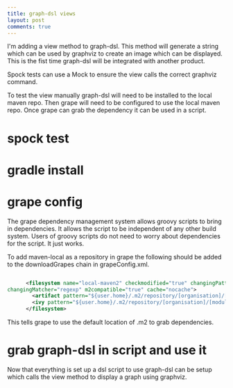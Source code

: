 ```yaml
---
title: graph-dsl views
layout: post
comments: true
---
```

I'm adding a view method to graph-dsl. This method will generate a string which can be used 
by graphviz to create an image which can be displayed. This is the fist time 
graph-dsl will be 
integrated 
with 
another product.

Spock tests can use a Mock to ensure the view calls the correct graphviz command.

To test the view manually graph-dsl will need to be installed to the local maven repo. Then 
grape will need to be configured to use the local maven repo. Once grape can grab the 
dependency it can be used in a script.

# spock test



# gradle install

# grape config

The grape dependency management system allows groovy scripts to bring in dependencies. It 
allows the script to be independent of any other build system. Users of groovy scripts do not 
need to worry about dependencies for the script. It just works.

To add maven-local as a repository in grape the following should be added to the 
downloadGrapes chain in grapeConfig.xml.

```xml

      <filesystem name="local-maven2" checkmodified="true" changingPattern=".*" 
changingMatcher="regexp" m2compatible="true" cache="nocache">
        <artifact pattern="${user.home}/.m2/repository/[organisation]/[module]/[revision]/[module]-[revision](-[classifier]).[ext]"/>
        <ivy pattern="${user.home}/.m2/repository/[organisation]/[module]/[revision]/[module]-[revision](-[classifier]).pom"/>
      </filesystem>
```

This tells grape to use the default location of .m2 to grab dependencies.

# grab graph-dsl in script and use it

Now that everything is set up a dsl script to use graph-dsl can be setup which calls the view 
method to display a graph using graphviz.

```groovy

```
